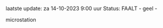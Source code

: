 laatste update: 
za 14-10-2023  9:00   uur 
Status: FAALT - geel - 
<div class="service Y">microstation</div>